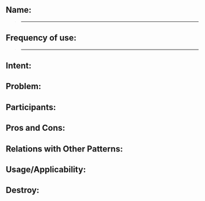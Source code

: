 
## Name:
>    ****

## Frequency of use:
>   ****

## Intent:


## Problem:


## Participants:


## Pros and Cons:


## Relations with Other Patterns:


## Usage/Applicability:


## Destroy:

